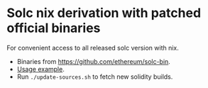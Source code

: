 # Solc nix derivation with patched official binaries

For convenient access to all released solc version with nix.

- Binaries from https://github.com/ethereum/solc-bin.
- [Usage example](./templates/default/flake.nix).
- Run `./update-sources.sh` to fetch new solidity builds.

